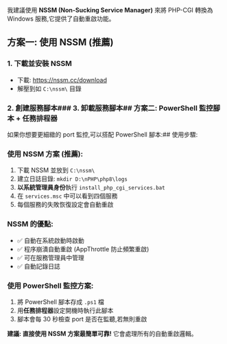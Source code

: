 我建議使用 **NSSM (Non-Sucking Service Manager)** 來將 PHP-CGI 轉換為 Windows 服務,它提供了自動重啟功能。

## 方案一: 使用 NSSM (推薦)

### 1. 下載並安裝 NSSM
- 下載: https://nssm.cc/download
- 解壓到如 `C:\nssm\` 目錄

### 2. 創建服務腳本### 3. 卸載服務腳本## 方案二: PowerShell 監控腳本 + 任務排程器

如果你想要更細緻的 port 監控,可以搭配 PowerShell 腳本:## 使用步驟:

### 使用 NSSM 方案 (推薦):
1. 下載 NSSM 並放到 `C:\nssm\`
2. 建立日誌目錄: `mkdir D:\nPHP\php8\logs`
3. **以系統管理員身份**執行 `install_php_cgi_services.bat`
4. 在 `services.msc` 中可以看到四個服務
5. 每個服務的失敗恢復設定會自動重啟

### NSSM 的優點:
- ✅ 自動在系統啟動時啟動
- ✅ 程序崩潰自動重啟 (AppThrottle 防止頻繁重啟)
- ✅ 可在服務管理員中管理
- ✅ 自動記錄日誌

### 使用 PowerShell 監控方案:
1. 將 PowerShell 腳本存成 `.ps1` 檔
2. 用**任務排程器**設定開機時執行此腳本
3. 腳本會每 30 秒檢查 port 是否在監聽,若無則重啟

**建議: 直接使用 NSSM 方案最簡單可靠!** 它會處理所有的自動重啟邏輯。
